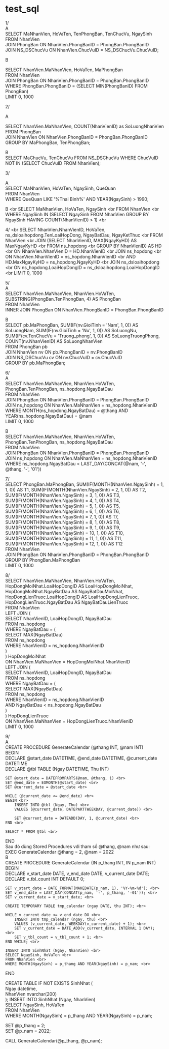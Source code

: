 # test_sql
1/ <br>
A<br>
SELECT MaNhanVien, HoVaTen, TenPhongBan, TenChucVu, NgaySinh<br>
FROM NhanVien<br>
JOIN PhongBan ON NhanVien.PhongBanID = PhongBan.PhongBanID<br>
JOIN NS_DSChucVu ON NhanVien.ChucVuID = NS_DSChucVu.ChucVuID;<br>

B<br>

SELECT NhanVien.MaNhanVien, HoVaTen, MaPhongBan <br>
FROM NhanVien <br>
JOIN PhongBan ON NhanVien.PhongBanID = PhongBan.PhongBanID <br>
WHERE PhongBan.PhongBanID = (SELECT MIN(PhongBanID) FROM PhongBan) <br>
LIMIT 0, 1000<br>

2/ <br>

A <br>

SELECT NhanVien.MaNhanVien, COUNT(NhanVienID) as SoLuongNhanVien <br>
FROM PhongBan <br>
JOIN NhanVien ON NhanVien.PhongBanID = PhongBan.PhongBanID <br>
GROUP BY MaPhongBan, TenPhongBan; <br>

B <br>
SELECT MaChucVu, TenChucVu FROM NS_DSChucVu WHERE ChucVuID NOT IN (SELECT ChucVuID FROM NhanVien);

3/ <br>

A <br>
SELECT MaNhanVien, HoVaTen, NgaySinh, QueQuan <br>
FROM NhanVien <br>
WHERE QueQuan LIKE '%Thai Binh%' AND YEAR(NgaySinh) > 1990; <br>

B <br
SELECT MaNhanVien, HoVaTen, NgaySinh <br
FROM NhanVien <br
WHERE NgaySinh IN (SELECT NgaySinh FROM NhanVien GROUP BY NgaySinh HAVING COUNT(NhanVienID) > 1) <br

4/ <br
SELECT NhanVien.NhanVienID, HoVaTen, ns_dsloaihopdong.TenLoaiHopDong, NgayBatDau, NgayKetThuc <br
FROM NhanVien  <br
JOIN (SELECT NhanVienID, MAX(NgayKyHD) AS MaxNgayKyHD <br
      FROM ns_hopdong <br
      GROUP BY NhanVienID) AS HD  <br
ON NhanVien.NhanVienID = HD.NhanVienID  <br
JOIN ns_hopdong  <br
ON NhanVien.NhanVienID = ns_hopdong.NhanVienID  <br
AND HD.MaxNgayKyHD = ns_hopdong.NgayKyHD  <br
JOIN ns_dsloaihopdong  <br
ON ns_hopdong.LoaiHopDongID = ns_dsloaihopdong.LoaiHopDongID  <br
LIMIT 0, 1000 <br>

5/ <br>
A <br>
SELECT NhanVien.MaNhanVien, NhanVien.HoVaTen, <br>
       SUBSTRING(PhongBan.TenPhongBan, 4) AS PhongBan <br>
FROM NhanVien <br>
INNER JOIN PhongBan ON NhanVien.PhongBanID = PhongBan.PhongBanID <br>

B <br>
SELECT pb.MaPhongBan, SUM(IF(nv.GioiTinh = 'Nam', 1, 0)) AS SoLuongNam, SUM(IF(nv.GioiTinh = 'Nu', 1, 0)) AS SoLuongNu, SUM(IF(cv.TenChucVu = 'Truong_phong', 1, 0)) AS SoLuongTruongPhong, COUNT(nv.NhanVienID) AS SoLuongNhanVien <br>
FROM PhongBan pb <br>
JOIN NhanVien nv ON pb.PhongBanID = nv.PhongBanID <br>
JOIN NS_DSChucVu cv ON nv.ChucVuID = cv.ChucVuID <br>
GROUP BY pb.MaPhongBan; <br>

6/ <br>
A <br>
SELECT NhanVien.MaNhanVien, NhanVien.HoVaTen, PhongBan.TenPhongBan, ns_hopdong.NgayBatDau <br>
FROM NhanVien <br>
JOIN PhongBan ON NhanVien.PhongBanID = PhongBan.PhongBanID <br>
JOIN ns_hopdong ON NhanVien.MaNhanVien = ns_hopdong.NhanVienID <br>
WHERE MONTH(ns_hopdong.NgayBatDau) = @thang AND YEAR(ns_hopdong.NgayBatDau) = @nam <br>
LIMIT 0, 1000 <br>

B <br>
SELECT NhanVien.MaNhanVien, NhanVien.HoVaTen, PhongBan.TenPhongBan, ns_hopdong.NgayBatDau <br>
FROM NhanVien <br>
JOIN PhongBan ON NhanVien.PhongBanID = PhongBan.PhongBanID <br>
JOIN ns_hopdong ON NhanVien.MaNhanVien = ns_hopdong.NhanVienID <br>
WHERE ns_hopdong.NgayBatDau < LAST_DAY(CONCAT(@nam, '-', @thang, '-', '01')) <br>


 
7/ <br>
SELECT PhongBan.MaPhongBan, SUM(IF(MONTH(NhanVien.NgaySinh) = 1, 1, 0)) AS T1, SUM(IF(MONTH(NhanVien.NgaySinh) = 2, 1, 0)) AS T2, SUM(IF(MONTH(NhanVien.NgaySinh) = 3, 1, 0)) AS T3, SUM(IF(MONTH(NhanVien.NgaySinh) = 4, 1, 0)) AS T4, SUM(IF(MONTH(NhanVien.NgaySinh) = 5, 1, 0)) AS T5, SUM(IF(MONTH(NhanVien.NgaySinh) = 6, 1, 0)) AS T6, SUM(IF(MONTH(NhanVien.NgaySinh) = 7, 1, 0)) AS T7, SUM(IF(MONTH(NhanVien.NgaySinh) = 8, 1, 0)) AS T8, SUM(IF(MONTH(NhanVien.NgaySinh) = 9, 1, 0)) AS T9, SUM(IF(MONTH(NhanVien.NgaySinh) = 10, 1, 0)) AS T10, SUM(IF(MONTH(NhanVien.NgaySinh) = 11, 1, 0)) AS T11, SUM(IF(MONTH(NhanVien.NgaySinh) = 12, 1, 0)) AS T12 <br>
FROM NhanVien <br>
JOIN PhongBan ON NhanVien.PhongBanID = PhongBan.PhongBanID <br>
GROUP BY PhongBan.MaPhongBan <br>
LIMIT 0, 1000 <br>

8/ <br>
SELECT NhanVien.MaNhanVien, NhanVien.HoVaTen, <br>
       HopDongMoiNhat.LoaiHopDongID AS LoaiHopDongMoiNhat, <br>
       HopDongMoiNhat.NgayBatDau AS NgayBatDauMoiNhat, <br>
       HopDongLienTruoc.LoaiHopDongID AS LoaiHopDongLienTruoc, <br>
       HopDongLienTruoc.NgayBatDau AS NgayBatDauLienTruoc <br>
FROM NhanVien  <br>
LEFT JOIN ( <br>
    SELECT NhanVienID, LoaiHopDongID, NgayBatDau <br>
    FROM ns_hopdong <br>
    WHERE NgayBatDau = ( <br>
        SELECT MAX(NgayBatDau) <br>
        FROM ns_hopdong <br>
        WHERE NhanVienID = ns_hopdong.NhanVienID <br>
    ) <br>
) HopDongMoiNhat  <br>
ON NhanVien.MaNhanVien = HopDongMoiNhat.NhanVienID  <br>
LEFT JOIN ( <br>
    SELECT NhanVienID, LoaiHopDongID, NgayBatDau <br>
    FROM ns_hopdong <br>
    WHERE NgayBatDau = ( <br>
        SELECT MAX(NgayBatDau) <br>
        FROM ns_hopdong <br>
        WHERE NhanVienID = ns_hopdong.NhanVienID <br>
        AND NgayBatDau < ns_hopdong.NgayBatDau <br>
    ) <br>
) HopDongLienTruoc  <br>
ON NhanVien.MaNhanVien = HopDongLienTruoc.NhanVienID <br>
LIMIT 0, 1000 <br>

9/ <br>
A <br>
CREATE PROCEDURE GenerateCalendar (@thang INT, @nam INT) <br>
BEGIN <br>
    DECLARE @start_date DATETIME, @end_date DATETIME, @current_date DATETIME <br>
    DECLARE @tbl TABLE (Ngay DATETIME, Thu INT) <br>
    
    SET @start_date = DATEFROMPARTS(@nam, @thang, 1) <br>
    SET @end_date = EOMONTH(@start_date) <br>
    SET @current_date = @start_date <br>
    
    WHILE (@current_date <= @end_date) <br>
    BEGIN <br>
        INSERT INTO @tbl (Ngay, Thu) <br>
        VALUES (@current_date, DATEPART(WEEKDAY, @current_date)) <br>
        
        SET @current_date = DATEADD(DAY, 1, @current_date) <br>
    END <br>
    
    SELECT * FROM @tbl <br>
END <br>
Sau đó dùng Stored Procedures với tham số @thang, @nam như sau: <br>
EXEC GenerateCalendar @thang = 2, @nam = 2022 <br>
B <br>
CREATE PROCEDURE GenerateCalendar (IN p_thang INT, IN p_nam INT) <br>
BEGIN <br>
    DECLARE v_start_date DATE, v_end_date DATE, v_current_date DATE; <br>
    DECLARE v_tbl_count INT DEFAULT 0; <br>

    SET v_start_date = DATE_FORMAT(MAKEDATE(p_nam, 1), '%Y-%m-%d'); <br>
    SET v_end_date = LAST_DAY(CONCAT(p_nam, '-', p_thang, '-01')); <br>
    SET v_current_date = v_start_date; <br>

    CREATE TEMPORARY TABLE tmp_calendar (ngay DATE, thu INT); <br>

    WHILE v_current_date <= v_end_date DO <br>
        INSERT INTO tmp_calendar (ngay, thu) <br>
        VALUES (v_current_date, WEEKDAY(v_current_date) + 1); <br>
        SET v_current_date = DATE_ADD(v_current_date, INTERVAL 1 DAY); <br>
        SET v_tbl_count = v_tbl_count + 1; <br>
    END WHILE; <br>

    INSERT INTO SinhNhat (Ngay, NhanVien) <br>
    SELECT NgaySinh, HoVaTen <br>
    FROM NhanVien <br>
    WHERE MONTH(NgaySinh) = p_thang AND YEAR(NgaySinh) = p_nam; <br>

END <br>


CREATE TABLE IF NOT EXISTS SinhNhat ( <br>
  Ngay datetime, <br>
  NhanVien nvarchar(200) <br>
);
INSERT INTO SinhNhat (Ngay, NhanVien) <br>
SELECT NgaySinh, HoVaTen <br>
FROM NhanVien <br>
WHERE MONTH(NgaySinh) = p_thang AND YEAR(NgaySinh) = p_nam; <br>


SET @p_thang = 2; <br>
SET @p_nam = 2022; <br>

CALL GenerateCalendar(@p_thang, @p_nam); <br>












